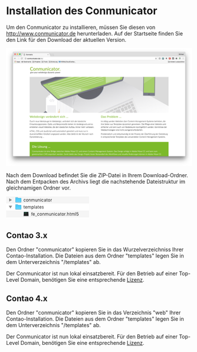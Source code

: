 # Installation des Conmunicator
Um den Conmunicator zu installieren, müssen Sie diesen von http://www.conmunicator.de herunterladen. Auf der Startseite finden Sie den Link für den Download der aktuellen Version.

![](images/installation/cmu_website.jpg)

Nach dem Download befindet Sie die ZIP-Datei in Ihrem Download-Ordner. Nach dem Entpacken des Archivs liegt die nachstehende Dateistruktur im gleichnamigen Ordner vor.

![](images/installation/cmu_content.png)

## Contao 3.x

Den Ordner "conmunicator" kopieren Sie in das Wurzelverzeichniss Ihrer Contao-Installation. Die Dateien aus dem Ordner "templates" legen Sie in dem Unterverzeichnis "/templates" ab.

Der Conmunicator ist nun lokal einsatzbereit. Für den Betrieb auf einer Top-Level Domain, benötigen Sie eine entsprechende [Lizenz](lizenzen.md).

## Contao 4.x

Den Ordner "conmunicator" kopieren Sie in das Verzeichnis "web" Ihrer Contao-Installation. Die Dateien aus dem Ordner "templates" legen Sie in dem Unterverzeichnis "/templates" ab.

Der Conmunicator ist nun lokal einsatzbereit. Für den Betrieb auf einer Top-Level Domain, benötigen Sie eine entsprechende [Lizenz](lizenzen.md).